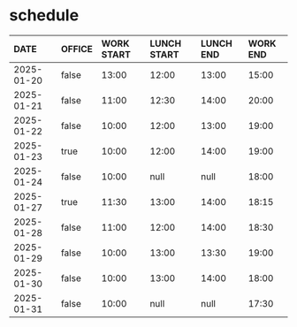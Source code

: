 # schedule

| DATE | OFFICE | WORK START | LUNCH START | LUNCH END | WORK END |
| :-- | :-- | :-- | :-- | :-- | :-- |
| 2025-01-20 | false | 13:00 | 12:00 | 13:00 | 15:00 |
| 2025-01-21 | false | 11:00 | 12:30 | 14:00 | 20:00 |
| 2025-01-22 | false | 10:00 | 12:00 | 13:00 | 19:00 |
| 2025-01-23 | true | 10:00 | 12:00 | 14:00 | 19:00 |
| 2025-01-24 | false | 10:00 | null | null | 18:00 |
| 2025-01-27 | true | 11:30 | 13:00 | 14:00 | 18:15 |
| 2025-01-28 | false | 11:00 | 12:00 | 14:00 | 18:30 |
| 2025-01-29 | false | 10:00 | 13:00 | 13:30 | 19:00 |
| 2025-01-30 | false | 10:00 | 13:00 | 14:00 | 18:00 |
| 2025-01-31 | false | 10:00 | null | null | 17:30 |
